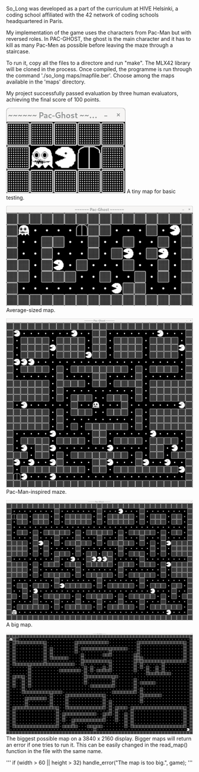 So_Long was developed as a part of the curriculum at HIVE Helsinki, a coding school affiliated with the 42 network of coding schools headquartered in Paris.

My implementation of the game uses the characters from Pac-Man but with reversed roles. In PAC-GHOST, the ghost is the main character and it has to kill as many Pac-Men as possible before leaving the maze through a staircase. 

To run it, copy all the files to a directore and run "make". The MLX42 library will be cloned in the process. Once compiled, the programme is run through the command './so_long maps/mapfile.ber'. Choose among the maps available in the 'maps' directory.

My project successfully passed evaluation by three human evaluators, achieving the final score of 100 points.

![alt text](readme_imgs/tiny.png)
A tiny map for basic testing.

![alt text](readme_imgs/average.png)
Average-sized map.

![alt text](readme_imgs/pacman.png)
Pac-Man-inspired maze.

![alt text](readme_imgs/big.png)
A big map.

![alt text](readme_imgs/huge.png)
The biggest possible map on a 3840 x 2160 display.
Bigger maps will return an error if one tries to run it.
This can be easily changed in the read_map() function in the file with the same name.

'''
if (width > 60 || height > 32)
	handle_error("The map is too big.", game);
'''
